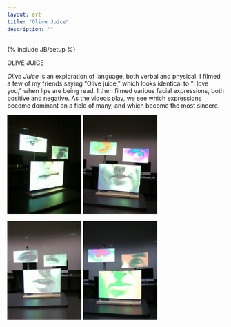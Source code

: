 ```yaml
---
layout: art
title: "Olive Juice"
description: ""
---
```

{% include JB/setup %}

<p class="title1">OLIVE JUICE</p>
<p align="left"><em>Olive Juice</em> is an exploration of language, both verbal and physical. I filmed a few of my friends saying &ldquo;Olive juice,&rdquo; which looks identical to &ldquo;I love you,&rdquo; when lips are being read. I then filmed various facial expressions, both positive and negative. As the videos play, we see which expressions become dominant on a field of many, and which become the most sincere.</p>


<a href="oj1.jpg"><img src="oj1.jpg" width="172" height="229" /></a> 
<a href="oj2.jpg"><img src="oj2.jpg" width="172" height="229" /></a>



<a href="oj3.jpg"><img src="oj3.jpg" width="172" height="229" /></a> 
<a href="oj4.jpg"><img src="oj4.jpg" width="172" height="229" /></a>

